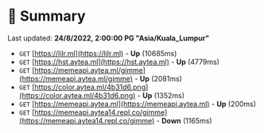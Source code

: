 # 📖 Summary
Last updated: **24/8/2022, 2:00:00 PG "Asia/Kuala_Lumpur"**

- `GET` [https://lilr.ml](https://lilr.ml) - **Up** (10685ms)
- `GET` [https://hst.aytea.ml](https://hst.aytea.ml) - **Up** (4779ms)
- `GET` [https://memeapi.aytea.ml/gimme](https://memeapi.aytea.ml/gimme) - **Up** (2081ms)
- `GET` [https://color.aytea.ml/4b31d6.png](https://color.aytea.ml/4b31d6.png) - **Up** (1352ms)
- `GET` [https://memeapi.aytea.ml](https://memeapi.aytea.ml) - **Up** (200ms)
- `GET` [https://memeapi.aytea14.repl.co/gimme](https://memeapi.aytea14.repl.co/gimme) - **Down** (1165ms)
